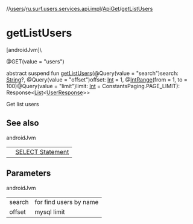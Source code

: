 //[users](../../../index.md)/[ru.surf.users.services.api.impl](../index.md)/[ApiGet](index.md)/[getListUsers](get-list-users.md)

# getListUsers

[androidJvm]\

@GET(value = "users")

abstract suspend fun [getListUsers](get-list-users.md)(@Query(value = "search")search: [String](https://kotlinlang.org/api/latest/jvm/stdlib/kotlin/-string/index.html)?, @Query(value = "offset")offset: [Int](https://kotlinlang.org/api/latest/jvm/stdlib/kotlin/-int/index.html) = 1, @[IntRange](https://developer.android.com/reference/kotlin/androidx/annotation/IntRange.html)(from = 1, to = 100)@Query(value = "limit")limit: [Int](https://kotlinlang.org/api/latest/jvm/stdlib/kotlin/-int/index.html) = ConstantsPaging.PAGE_LIMIT): Response&lt;[List](https://kotlinlang.org/api/latest/jvm/stdlib/kotlin.collections/-list/index.html)&lt;[UserResponse](../../ru.surf.users.data.responses/-user-response/index.md)&gt;&gt;

Get list users

## See also

androidJvm

| | |
|---|---|
|  | <a href="https://dev.mysql.com/doc/refman/8.0/en/select.html">SELECT Statement</a> |

## Parameters

androidJvm

| | |
|---|---|
| search | for find users by name |
| offset | mysql limit |
